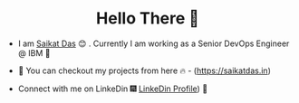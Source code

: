 <h1 align="center"> Hello There 👋 </h1>


* I am [Saikat Das](https://www.linkedin.com/in/saikatdas93/) :blush:	 . Currently I am working as a Senior DevOps Engineer @ IBM :satellite:



* :magnet: You can checkout my projects from here :fire: - (https://saikatdas.in)

* Connect with me on LinkeDin :fireworks: [LinkeDin Profile](https://www.linkedin.com/in/saikatdas93/)) :sparkler:


